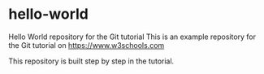 # hello-world
Hello World repository for the Git tutorial 
This is an example repository for the Git tutorial on https://www.w3schools.com

This repository is built step by step in the tutorial.
